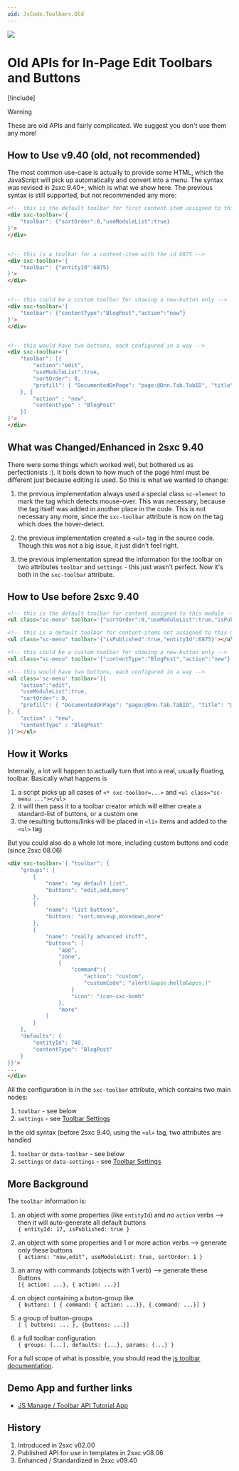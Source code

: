 ```yaml
---
uid: JsCode.Toolbars.Old
---
```


<img src="~/assets/features/toolbar.svg" class="feature">

# Old APIs for In-Page Edit Toolbars and Buttons

[!include[](~/basics/stack/_shared-float-summary.md)]
<style>.context-box-summary .edit-custom { visibility: visible; } </style>

> [!WARNING]
> These are old APIs and fairly complicated. 
> We suggest you don't use them any more!

## How to Use v9.40 (old, not recommended)

The most common use-case is actually to provide some HTML, which the JavaScript will pick up automatically and convert into a menu. The syntax was revised in 2sxc 9.40+, which is what we show here. The previous syntax is still supported, but not recommended any more:



```HTML
<!-- this is the default toolbar for first content item assigned to this module -->
<div sxc-toolbar='{
    "toolbar": {"sortOrder":0,"useModuleList":true}
}'>
</div>


<!-- this is a toolbar for a content-item with the id 6875 -->
<div sxc-toolbar='{
    "toolbar": {"entityId":6875}
}'>
</div>


<!-- this could be a custom toolbar for showing a new-button only -->
<div sxc-toolbar='{
    "toolbar": {"contentType":"BlogPost","action":"new"}
}'>
</div>


<!-- this would have two buttons, each configured in a way --> 
<div sxc-toolbar='{
    "toolbar": [{
        "action":"edit",
        "useModuleList":true,
        "sortOrder": 0,
        "prefill": { "DocumentedOnPage": "page:@Dnn.Tab.TabID", "title": "@Dnn.Tab.Title" }
    }, {
        "action" : "new",
        "contentType" : "BlogPost"
    }]
}'>
</div>
```

## What was Changed/Enhanced in 2sxc 9.40

There were some things which worked well, but bothered us as perfectionists :). It boils down to how much of the page html must be different just because editing is used. So this is what we wanted to change:

1. the previous implementation always used a special class `sc-element` to mark the tag which detects mouse-over. This was necessary, because the tag itself was added in another place in the code. This is not necessary any more, since the `sxc-toolbar` attribute is now on the tag which does the hover-detect.

1. the previous implementation created a `<ul>` tag in the source code. Though this was not a big issue, it just didn't feel right.

1. the previous implementation spread the information for the toolbar on two attributes `toolbar` and `settings` - this just wasn't perfect. Now it's both in the `sxc-toolbar` attribute.

## How to Use before 2sxc 9.40

```HTML
<!-- this is the default toolbar for content assigned to this module -->
<ul class="sc-menu" toolbar='{"sortOrder":0,"useModuleList":true,"isPublished":true}'></ul>

<!-- this is a default toolbar for content-items not assigned to this module -->
<ul class="sc-menu" toolbar='{"isPublished":true,"entityId":6875}'></ul>

<!-- this could be a custom toolbar for showing a new-button only -->
<ul class="sc-menu" toolbar='{"contentType":"BlogPost","action":"new"}'></ul>

<!-- this would have two buttons, each configured in a way --> 
<ul class='sc-menu' toolbar='[{
    "action":"edit", 
    "useModuleList":true, 
    "sortOrder": 0, 
    "prefill": { "DocumentedOnPage": "page:@Dnn.Tab.TabID", "title": "@Dnn.Tab.Title" } 
}, {
    "action" : "new",
    "contentType" : "BlogPost" 
}]'></ul>
```

## How it Works

Internally, a lot will happen to actually turn that into a real, usually floating, toolbar. Basically what happens is

1. a script picks up all cases of `<* sxc-toolbar=...>` and `<ul class="sc-menu ..."></ul>`
2. it will then pass it to a toolbar creator which will either create a standard-list of buttons, or a custom one
3. the resulting buttons/links will be placed in `<li>` items and added to the `<ul>` tag

But you could also do a whole lot more, including custom buttons and code (since 2sxc 08.06)

```html
<div sxc-toolbar='{ "toolbar": {
    "groups": [
        {
            "name": "my default list",
            "buttons": "edit,add,more"
        },
        {
            "name": "list buttons",
            "buttons: "sort,moveup,movedown,more"
        },
        {
            "name": "really advanced stuff",
            "buttons": [
                "app",
                "zone",
                {
                    "command":{
                        "action": "custom",
                        "customCode": "alert(&apos;hello&apos;)"
                    }
                    "icon": "icon-sxc-bomb"
                },
                "more"
            ]
        }
    ],
    "defaults": {
        "entityId": 740,
        "contentType": "BlogPost"
    }
}}'>
...
</div>
```

All the configuration is in the `sxc-toolbar` attribute, which contains two main nodes:

1. `toolbar` - see below
2. `settings` - see [Toolbar Settings](xref:JsCode.Toolbars.Settings)

In the old syntax (before 2sxc 9.40, using the `<ul>` tag, two attributes are handled
1. `toolbar` or `data-toolbar` - see below
2. `settings` or `data-settings` - see [Toolbar Settings](xref:JsCode.Toolbars.Settings)


## More Background
The `toolbar` information is:

1. an object with some properties (like `entityId`) and _no_ `action` verbs --> then it will auto-generate all default buttons  
`{ entityId: 17, isPublished: true }`

1. an object with some properties and 1 or more action verbs --> generate only these buttons  
`{ actions: "new,edit", useModuleList: true, sortOrder: 1 }`

1. an array with commands (objects with 1 verb) --> generate these Buttons  
`[{ action: ...}, { action: ...}]`

1. on object containing a buton-group like  
`{ buttons: [ { command: { action: ...}}, { command: ...}] }`

1. a group of button-groups  
`[ { buttons: ... }, {buttons: ...}]`

1. a full toolbar configuration  
`{ groups: [...], defaults: {...}, params: {...} }`


For a full scope of what is possible, you should read the [js toolbar documentation](xref:JsCode.Toolbars.Advanced).

## Demo App and further links
* [JS Manage / Toolbar API Tutorial App](http://2sxc.org/en/apps/app/tutorial-for-the-javascript-apis-and-custom-toolbars)

## History
1. Introduced in 2sxc v02.00
2. Published API for use in templates in 2sxc v08.06
3. Enhanced / Standardized in 2sxc v09.40